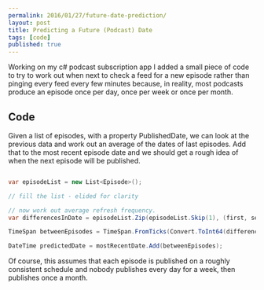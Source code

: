 ```yaml
---
permalink: 2016/01/27/future-date-prediction/
layout: post
title: Predicting a Future (Podcast) Date
tags: [code]
published: true
---
```


Working on my c# podcast subscription app I added a small piece of code to try to work out when next to check a feed for a new episode rather than pinging every feed every few minutes because, 
in reality, most podcasts produce an episode once per day, once per week or once per month. 

## Code

Given a list of episodes, with a property PublishedDate, we can look at the previous data and work out an average of the dates of last episodes. Add that to the most recent episode date 
and we should get a rough idea of when the next episode will be published. 

```csharp

var episodeList = new List<Episode>();

// fill the list - elided for clarity

// now work out average refresh frequency.
var differencesInDate = episodeList.Zip(episodeList.Skip(1), (first, second) => first.PublishedDate - second.PublishedDate);

TimeSpan betweenEpisodes = TimeSpan.FromTicks(Convert.ToInt64(differencesInDate.Average(ts => ts.Ticks)));

DateTime predictedDate = mostRecentDate.Add(betweenEpisodes);

```

Of course, this assumes that each episode is published on a roughly consistent schedule and nobody publishes every day for a week, then publishes once a month.
